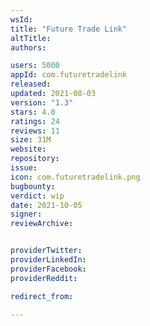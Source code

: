 ```yaml
---
wsId: 
title: "Future Trade Link"
altTitle: 
authors:

users: 5000
appId: com.futuretradelink
released: 
updated: 2021-08-03
version: "1.3"
stars: 4.0
ratings: 24
reviews: 11
size: 31M
website: 
repository: 
issue: 
icon: com.futuretradelink.png
bugbounty: 
verdict: wip
date: 2021-10-05
signer: 
reviewArchive:


providerTwitter: 
providerLinkedIn: 
providerFacebook: 
providerReddit: 

redirect_from:

---
```



